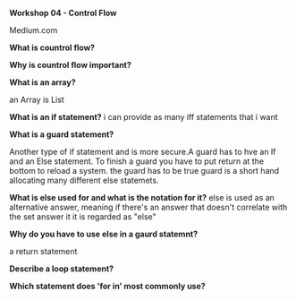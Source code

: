 **Workshop 04 - Control Flow**

Medium.com

**What is countrol flow?**





**Why is countrol flow important?**




**What is an array?**

an Array is List 


**What is an if statement?**
i can provide as many iff statements that i want




**What is a guard statement?**

Another type of if statement and is more secure.A guard has to hve an If and an Else statement.
To finish a guard you have to put return at the bottom to reload a system.
the guard has to be true 
guard is a short hand allocating many different else statemets.


**What is else used for and what is the notation for it?**
else is used as an alternative answer, meaning if there's an answer that doesn't correlate with the set answer it it is regarded as "else"



**Why do you have to use else in a gaurd statemnt?**

a return statement

**Describe a loop statement?**




**Which statement does 'for in' most commonly use?**








